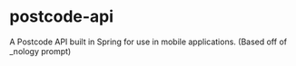 # postcode-api
A Postcode API built in Spring for use in mobile applications. (Based off of _nology prompt)
